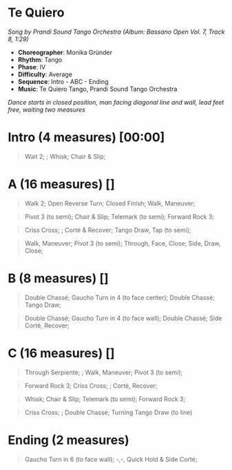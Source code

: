 # Te Quiero
*Song by Prandi Sound Tango Orchestra (Album: Bassano Open Vol. 7, Track 8, 1:29)*

* **Choreographer**: Monika Gründer
* **Rhythm**: Tango
* **Phase**: IV
* **Difficulty**: Average
* **Sequence**: Intro - ABC - Ending
* **Music**: Te Quiero Tango, Prandi Sound Tango Orchestra

*Dance starts in closed position, man facing diagonal line and wall, lead feet free, waiting two measures*

# Intro (4 measures) [00:00]

> Wait 2; ; Whisk; Chair & Slip;

# A (16 measures) []

> Walk 2; Open Reverse Turn; Closed Finish; Walk, Maneuver;

> Pivot 3 (to semi); Chair & Slip; Telemark (to semi); Forward Rock 3;

> Criss Cross; ; Corté & Recover; Tango Draw, Tap (to semi);

> Walk, Maneuver; Pivot 3 (to semi); Through, Face, Close; Side, Draw, Close;

# B (8 measures) []

> Double Chassé; Gaucho Turn in 4 (to face center); Double Chassé; Tango Draw;

> Double Chassé; Gaucho Turn in 4 (to face wall); Double Chassé; Side Corté, Recover;

# C (16 measures) []

> Through Serpiente; ; Walk, Maneuver; Pivot 3 (to semi);

> Forward Rock 3; Criss Cross; ; Corté, Recover;

> Whisk; Chair & Slip; Telemark (to semi); Forward Rock 3;

> Criss Cross; ; Double Chassé; Turning Tango Draw (to line)

# Ending (2 measures)

> Gaucho Turn in 6 (to face wall); -,-, Quick Hold & Side Corté;
